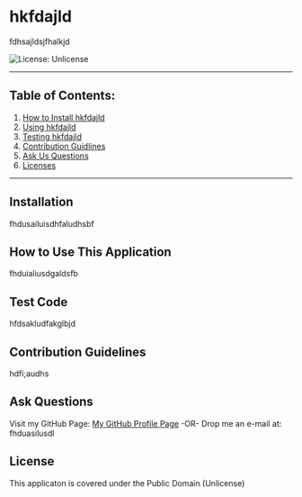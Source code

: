 # hkfdajld

  fdhsajldsjfhalkjd

  ![License: Unlicense](https://img.shields.io/badge/license-Unlicense-blue.svg)

  ***

  ## Table of Contents:

  1. [How to Install hkfdajld](#Installation)
  2. [Using hkfdajld](#How%20To%20Use%20This%20Application)
  3. [Testing hkfdajld](#Test%20Code)
  4. [Contribution Guidlines](#Contribution%20Guidelines)
  5. [Ask Us Questions](#Ask%20Questions)
  6. [Licenses](#License)

  ***

  ## Installation

  fhdusailuisdhfaludhsbf

  ## How to Use This Application

  fhduialiusdgaldsfb

  ## Test Code

  hfdsakludfakglbjd

  ## Contribution Guidelines

  hdfi;audhs

  ## Ask Questions

  Visit my GitHub Page: [My GitHub Profile Page](https://github.com/hfdak)
 -OR-
 Drop me an e-mail at: fhduasilusdl

  ## License

  This applicaton is covered under the Public Domain (Unlicense)

